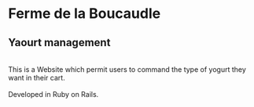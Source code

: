 # Ferme de la Boucaudle
## Yaourt management
<br>
This is a Website which permit users to command the type of yogurt they want in their cart.<br>
<br>
Developed in Ruby on Rails.
